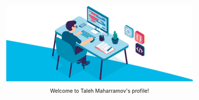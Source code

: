 
![Banner](https://github.com/talehmaharamov/talehmaharamov/blob/main/header.gif?raw=true)

<p align="center">
Welcome to Taleh Maharramov's profile!
</p>

